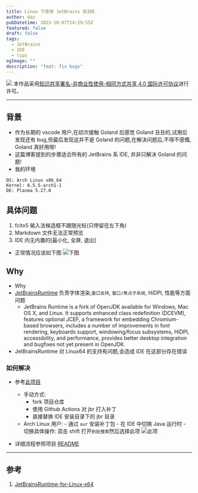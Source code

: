 ```yaml
---
title: Linux 下使用 JetBrains 系IDE
author: daz
pubDatetime: 2023-10-07T14:29:55Z
featured: false
draft: false
tags:
  - JetBrains
  - IDE
  - tips
ogImage: ""
description: "feat: fix bugs"
---
```


![](https://img-blog.csdnimg.cn/img_convert/54e60afdf2764a07539da3136f3ce3e4.png)
本作品采用[知识共享署名-非商业性使用-相同方式共享 4.0 国际许可协议](https://creativecommons.org/licenses/by-nc-sa/4.0/)进行许可。

---

## 背景

- 作为长期的 vscode 用户,在初次接触 Goland 后感觉 Goland 丑丑的,试用后发现还有 bug,但最后发现这并不是 Goland 的问题,在解决问题后,不得不感慨, Goland 真好用呀!
- 这篇博客提到的步骤适合所有的 JetBrains 系 IDE, 并非只解决 Goland 的问题!
- 我的环境

```text
OS: Arch Linux x86_64
Kernel: 6.5.5-arch1-1
DE: Plasma 5.27.8
```

## 具体问题

1. fcitx5 输入法候选框不跟随光标(只停留在左下角)
2. Markdown 文件无法正常预览
3. IDE 内无内置的[最小化, 全屏, 退出]

- 正常情况应该如下图
  ![下图](https://raw.githubusercontent.com/Daz-Bot/Img-hosting/master/host/202310072304025.png)

## Why

- Why
- [JetBrainsRuntime](https://github.com/JetBrains/JetBrainsRuntime) 负责字体渲染,`窗口支持`, `窗口/焦点子系统`, HiDPI, 性能等方面问题
  - JetBrains Runtime is a fork of OpenJDK available for Windows, Mac OS X, and Linux. It supports enhanced class redefinition (DCEVM), features optional JCEF, a framework for embedding Chromium-based browsers, includes a number of improvements in font rendering, keyboards support, windowing/focus subsystems, HiDPI, accessibility, and performance, provides better desktop integration and bugfixes not yet present in OpenJDK.
- JetBrainsRuntime 对 Linux64 的支持有问题,会造成 IDE 在这部分存在错误

### 如何解决

- 参考[此项目](https://github.com/AlanSune/JetBrainsRuntime-for-Linux-x64)

  - 手动方式:
    - fork 项目仓库
    - 使用 Github Actions 对 jbr 打入补丁
    - 直接替换 IDE 安装目录下的 jbr 目录
  - Arch Linux 用户: - 通过 `aur` 安装补丁包 - 在 IDE 中切换 Java 运行时 - 切换具体操作: 双击 shift 打开`到处搜索`然后选择此项
    ![此项](https://raw.githubusercontent.com/Daz-Bot/Img-hosting/master/host/202310072306532.png)

- 详细流程参照项目 [README](https://github.com/AlanSune/JetBrainsRuntime-for-Linux-x64#readme)

---

## 参考

1. [JetBrainsRuntime-for-Linux-x64](https://github.com/RikudouPatrickstar/JetBrainsRuntime-for-Linux-x64)
